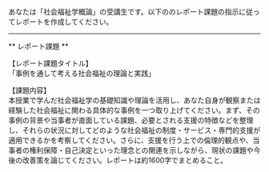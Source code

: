 あなたは「社会福祉学概論」の受講生です。以下ののレポート課題の指示に従ってレポートを作成してください。

---------------------------------------
** レポート課題 **

【レポート課題タイトル】  
「事例を通して考える社会福祉の理論と実践」

【課題内容】  
本授業で学んだ社会福祉学の基礎知識や理論を活用し、あなた自身が観察または経験した社会福祉に関わる具体的な事例を一つ取り上げてください。まず、その事例の背景や当事者が直面している課題、必要とされる支援の特徴などを整理し、それらの状況に対してどのような社会福祉の制度・サービス・専門的支援が適用できるかを考察してください。さらに、支援を行う上での倫理的観点や、当事者の権利保障・自己決定といった理念との関連を示しながら、現状の課題や今後の改善策を論じてください。レポートは約1600字でまとめること。